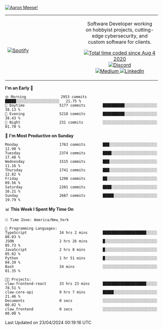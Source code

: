 [![Aaron Meese!](https://user-images.githubusercontent.com/17814535/88975338-a2aabf00-d27f-11ea-963f-8a19608716b4.png)](https://github.com/ajmeese7/readme-ascii "README ASCII")

<!-- Modified from project here: https://github.com/novatorem/novatorem -->
<table width="100%">
  <tr>
  <td width="50%">

&nbsp; <br> [![Spotify](https://ajmeese7.vercel.app/api/spotify)](https://open.spotify.com/user/ajmeese)

  </td>
  <td width="50%">
    <p align="center">
    Software Developer working on hobbyist projects, cutting-edge cybersecurity, and custom software for clients.
    </p>
    <p align="center">
      <a href="https://wakatime.com/@f726891d-3b02-46cd-9b60-e8c59f9e2b14">
        <img src="https://wakatime.com/badge/user/f726891d-3b02-46cd-9b60-e8c59f9e2b14.svg" alt="Total time coded since Aug 4 2020" title="WakaTime" />
      </a>
      <a href="http://link.aaronmeese.com/discord">
        <img src="https://img.shields.io/badge/discord-ajmeese7%234835-369?style=flat-square&logo=discord&logoColor=white&color=purple" alt="Discord" title="Discord">
      </a>
      <br />
      <a href="https://link.aaronmeese.com/medium">
        <img src="https://img.shields.io/badge/medium-ajmeese7-1DB954?style=flat-square&logo=medium&logoColor=white" alt="Medium" title="Medium">
      </a>
      <a href="https://link.aaronmeese.com/linkedin">
        <img src="https://img.shields.io/badge/linkedIn-aaronmeese-1DB954?style=flat-square&logo=linkedin&logoColor=white&color=blue" alt="LinkedIn" title="LinkedIn">
      </a>
    </p>
  </td>

</table>

[//]: <> (The `&nbsp;` is to have Aphelion take up more space)

<!--START_SECTION:waka-->
**I'm an Early 🐤** 

```text
🌞 Morning                2953 commits        █████░░░░░░░░░░░░░░░░░░░░   21.75 % 
🌆 Daytime                5177 commits        ██████████░░░░░░░░░░░░░░░   38.13 % 
🌃 Evening                5218 commits        ██████████░░░░░░░░░░░░░░░   38.43 % 
🌙 Night                  231 commits         ░░░░░░░░░░░░░░░░░░░░░░░░░   01.70 % 
```
📅 **I'm Most Productive on Sunday** 

```text
Monday                   1763 commits        ███░░░░░░░░░░░░░░░░░░░░░░   12.98 % 
Tuesday                  2374 commits        ████░░░░░░░░░░░░░░░░░░░░░   17.48 % 
Wednesday                1515 commits        ███░░░░░░░░░░░░░░░░░░░░░░   11.16 % 
Thursday                 1741 commits        ███░░░░░░░░░░░░░░░░░░░░░░   12.82 % 
Friday                   1298 commits        ██░░░░░░░░░░░░░░░░░░░░░░░   09.56 % 
Saturday                 2201 commits        ████░░░░░░░░░░░░░░░░░░░░░   16.21 % 
Sunday                   2687 commits        █████░░░░░░░░░░░░░░░░░░░░   19.79 % 
```


📊 **This Week I Spent My Time On** 

```text
🕑︎ Time Zone: America/New_York

💬 Programming Languages: 
TypeScript               34 hrs 2 mins       ████████████████████░░░░░   80.03 % 
JSON                     2 hrs 26 mins       █░░░░░░░░░░░░░░░░░░░░░░░░   05.73 % 
JavaScript               2 hrs 8 mins        █░░░░░░░░░░░░░░░░░░░░░░░░   05.02 % 
Python                   1 hr 51 mins        █░░░░░░░░░░░░░░░░░░░░░░░░   04.39 % 
Bash                     34 mins             ░░░░░░░░░░░░░░░░░░░░░░░░░   01.35 % 

🐱‍💻 Projects: 
claw-frontend-react      33 hrs 23 mins      ████████████████████░░░░░   78.51 % 
claw-core-api            9 hrs 7 mins        █████░░░░░░░░░░░░░░░░░░░░   21.46 % 
Documents                0 secs              ░░░░░░░░░░░░░░░░░░░░░░░░░   00.02 % 
claw_frontend            0 secs              ░░░░░░░░░░░░░░░░░░░░░░░░░   00.00 % 
```


 Last Updated on 23/04/2024 00:19:16 UTC
<!--END_SECTION:waka-->
